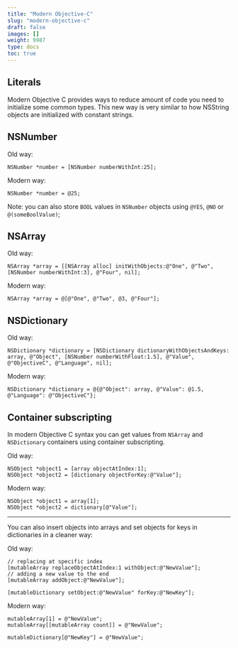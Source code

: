 ```yaml
---
title: "Modern Objective-C"
slug: "modern-objective-c"
draft: false
images: []
weight: 9987
type: docs
toc: true
---
```


## Literals
Modern Objective C provides ways to reduce amount of code you need to initialize some common types. This new way is very similar to how NSString objects are initialized with constant strings.

NSNumber
--------

Old way:

    NSNumber *number = [NSNumber numberWithInt:25];

Modern way:

    NSNumber *number = @25;

Note: you can also store `BOOL` values in `NSNumber` objects using `@YES`, `@NO` or `@(someBoolValue)`;

NSArray
-------
Old way:

    NSArray *array = [[NSArray alloc] initWithObjects:@"One", @"Two", [NSNumber numberWithInt:3], @"Four", nil]; 

Modern way:

    NSArray *array = @[@"One", @"Two", @3, @"Four"];


NSDictionary
------------
Old way:

    NSDictionary *dictionary = [NSDictionary dictionaryWithObjectsAndKeys: array, @"Object", [NSNumber numberWithFloat:1.5], @"Value", @"ObjectiveC", @"Language", nil];

Modern way:

    NSDictionary *dictionary = @{@"Object": array, @"Value": @1.5, @"Language": @"ObjectiveC"};


## Container subscripting
In modern Objective C syntax you can get values from `NSArray` and `NSDictionary` containers using container subscripting.

Old way:

    NSObject *object1 = [array objectAtIndex:1];
    NSObject *object2 = [dictionary objectForKey:@"Value"];

Modern way:

    NSObject *object1 = array[1];
    NSObject *object2 = dictionary[@"Value"];

----------

You can also insert objects into arrays and set objects for keys in dictionaries in a cleaner way:

Old way:

    // replacing at specific index
    [mutableArray replaceObjectAtIndex:1 withObject:@"NewValue"];
    // adding a new value to the end
    [mutableArray addObject:@"NewValue"];
    
    [mutableDictionary setObject:@"NewValue" forKey:@"NewKey"];

Modern way:

    mutableArray[1] = @"NewValue";
    mutableArray[[mutableArray count]] = @"NewValue";

    mutableDictionary[@"NewKey"] = @"NewValue";



